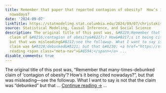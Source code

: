 ```yaml
---
title: Remember that paper that reported contagion of obesity?  How’s it being cited
  nowadays?
date: '2024-09-07'
linkTitle: https://statmodeling.stat.columbia.edu/2024/09/07/christakis-fowler-update-update/
source: Statistical Modeling, Causal Inference, and Social Science
description: The original title of this post was, &#8220;Remember that many-times-debunked
  claim of &#8216;contagion of obesity&#8217;? How&#8217;s it being cited nowadays?&#8221;,
  but that was misleading&#8212;see the followup. What I want to say is not that the
  claim was &#8220;debunked&#8221; but that &#8230; <a href="https://statmodeling.stat.columbia.edu/2024/09/07/christakis-fowler-update-update/">Continue
  reading <span class="meta-nav">&#8594;</span></a> ...
disable_comments: true
---
```

The original title of this post was, &#8220;Remember that many-times-debunked claim of &#8216;contagion of obesity&#8217;? How&#8217;s it being cited nowadays?&#8221;, but that was misleading&#8212;see the followup. What I want to say is not that the claim was &#8220;debunked&#8221; but that &#8230; <a href="https://statmodeling.stat.columbia.edu/2024/09/07/christakis-fowler-update-update/">Continue reading <span class="meta-nav">&#8594;</span></a> ...